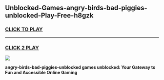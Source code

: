 
## Unblocked-Games-angry-birds-bad-piggies-unblocked-Play-Free-h8gzk
<h3>
<a href="https://premium76.site?title=angry-birds-bad-piggies-unblocked&ref=20M">CLICK TO PLAY</a></h3>
<hr>

<h3>
<a href="https://premium76.site?title=angry-birds-bad-piggies-unblocked&ref=20M">CLICK 2 PLAY</a>
  
</h3>

<a href="https://premium76.site?title=angry-birds-bad-piggies-unblocked&ref=19M"><img src="https://clearcache.store/games.png"></a>


**angry-birds-bad-piggies-unblocked games unblocked: Your Gateway to Fun and Accessible Online Gaming**
